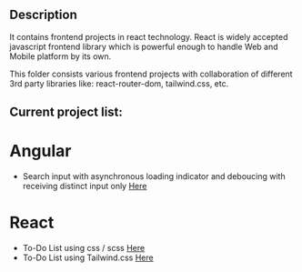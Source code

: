 ## Description

It contains frontend projects in react technology. React is widely accepted javascript frontend library which is powerful enough to handle Web and Mobile platform by its own.

This folder consists various frontend projects with collaboration of different 3rd party libraries like: react-router-dom, tailwind.css, etc.

## Current project list: 

# Angular

- Search input with asynchronous loading indicator and deboucing with receiving distinct input only [Here](https://github.com/MandaliyaPruthvi/frontend-projects/tree/master/angular/concepts)

# React

- To-Do List using css / scss [Here](https://github.com/MandaliyaPruthvi/frontend-projects/tree/master/react/todo-list)
- To-Do List using Tailwind.css [Here](https://github.com/MandaliyaPruthvi/frontend-projects/tree/master/react/todo-list-tailwind)

